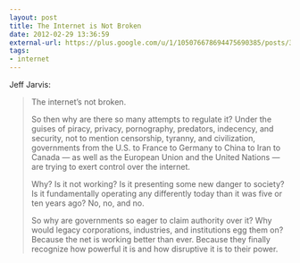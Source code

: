 ```yaml
---
layout: post
title: The Internet is Not Broken
date: 2012-02-29 13:36:59
external-url: https://plus.google.com/u/1/105076678694475690385/posts/3zhRzzSAs8b
tags:
- internet
---
```

Jeff Jarvis:

> The internet’s not broken.
> 
> So then why are there so many attempts to regulate it? Under the guises of piracy, privacy, pornography, predators, indecency, and security, not to mention censorship, tyranny, and civilization, governments from the U.S. to France to Germany to China to Iran to Canada — as well as the European Union and the United Nations — are trying to exert control over the internet.
> 
> Why? Is it not working? Is it presenting some new danger to society? Is it fundamentally operating any differently today than it was five or ten years ago? No, no, and no.
> 
> So why are governments so eager to claim authority over it? Why would legacy corporations, industries, and institutions egg them on? Because the net is working better than ever. Because they finally recognize how powerful it is and how disruptive it is to their power.